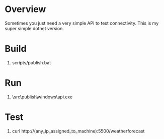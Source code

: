 # Overview
Sometimes you just need a very simple API to test connectivity. This is my super simple dotnet version.

# Build
1. scripts/publish.bat

# Run
1. \src\publish\windows\api.exe

# Test
1. curl http://(any_ip_assigned_to_machine):5500/weatherforecast